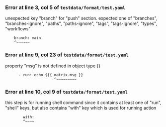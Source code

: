 ### Error at line 3, col 5 of `testdata/format/test.yaml`

unexpected key "branch" for "push" section. expected one of "branches", "branches-ignore", "paths", "paths-ignore", "tags", "tags-ignore", "types", "workflows"

```
    branch: main
    ^~~~~~~
```

### Error at line 9, col 23 of `testdata/format/test.yaml`

property "msg" is not defined in object type {}

```
      - run: echo ${{ matrix.msg }}
                      ^~~~~~~~~~
```

### Error at line 10, col 9 of `testdata/format/test.yaml`

this step is for running shell command since it contains at least one of "run", "shell" keys, but also contains "with" key which is used for running action

```
        with:
        ^~~~~
```

